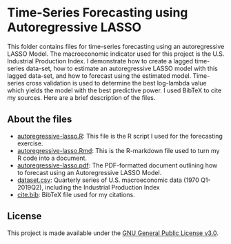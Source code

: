 # Time-Series Forecasting using Autoregressive LASSO
This folder contains files for time-series forecasting using an autoregressive LASSO Model. The macroeconomic indicator used for this project is the U.S. Industrial Production Index. I demonstrate how to create a lagged time-series data-set, how to estimate an autoregressive LASSO model with this lagged data-set, and how to forecast using the estimated model. Time-series cross validation is used to determine the best log-lambda value which yields the model with the best predictive power. I used BibTeX to cite my sources. Here are a brief description of the files.

## About the files
- [autoregressive-lasso.R](autoregressive-lasso.R): This file is the R script I used for the forecasting exercise.
- [autoregressive-lasso.Rmd](autoregressive-lasso.Rmd): This is the R-markdown file used to turn my R code into a document.
- [autoregressive-lasso.pdf](autoregressive-lasso.pdf): The PDF-formatted document outlining how to forecast using an Autoregressive LASSO Model. 
- [dataset.csv](dataset.csv): Quarterly series of U.S. macroeconomic data (1970 Q1-2019Q2), including the Industrial Production Index 
- [cite.bib](cite.bib): BibTeX file used for my citations.

## License
This project is made available under the [GNU General Public License v3.0](https://www.gnu.org/licenses/gpl-3.0.en.html).

